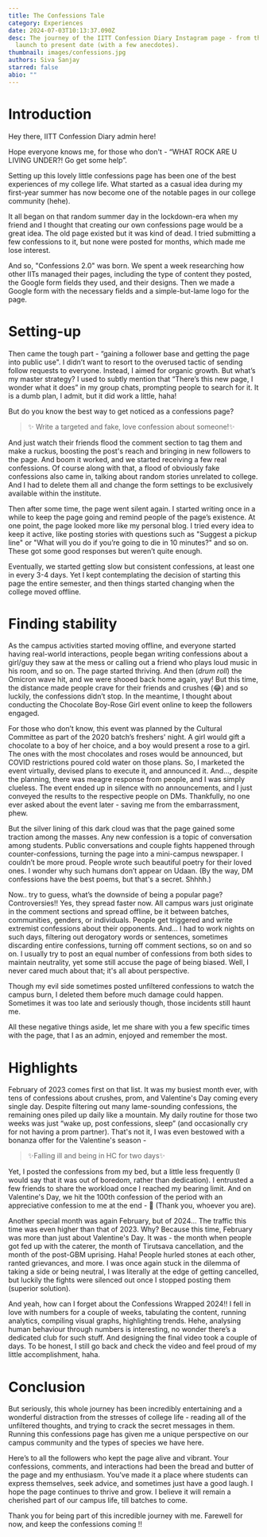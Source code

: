 ```yaml
---
title: The Confessions Tale
category: Experiences
date: 2024-07-03T10:13:37.090Z
desc: The journey of the IITT Confession Diary Instagram page - from the day of
  launch to present date (with a few anecdotes).
thumbnail: images/confessions.jpg
authors: Siva Sanjay
starred: false
abio: ""
---
```

<h1>Introduction</h1>

Hey there, IITT Confession Diary admin here!

Hope everyone knows me, for those who don't - “WHAT ROCK ARE U LIVING UNDER?! Go get some help”.

Setting up this lovely little confessions page has been one of the best experiences of my college life. What started as a casual idea during my first-year summer has now become one of the notable pages in our college community (hehe).

It all began on that random summer day in the lockdown-era when my friend and I thought that creating our own confessions page would be a great idea. The old page existed but it was kind of dead. I tried submitting a few confessions to it, but none were posted for months, which made me lose interest.

And so, "Confessions 2.0" was born. We spent a week researching how other IITs managed their pages, including the type of content they posted, the Google form fields they used, and their designs. Then we made a Google form with the necessary fields and a simple-but-lame logo for the page.

<h1>Setting-up</h1>

Then came the tough part -  “gaining a follower base and getting the page into public use". I didn’t want to resort to the overused tactic of sending follow requests to everyone. Instead, I aimed for organic growth. But what’s my master strategy? I used to subtly mention that “There’s this new page, I wonder what it does”  in my group chats, prompting people to search for it. It is a dumb plan, I admit, but it did work a little, haha!

But do you know the best way to get noticed as a confessions page?

>✨ Write a targeted and fake, love confession about someone!✨

And just watch their friends flood the comment section to tag them and make a ruckus, boosting the post's reach and bringing in new followers to the page. And boom it worked, and we started receiving a few real confessions. Of course along with that, a flood of obviously fake confessions also came in, talking about random stories unrelated to college. And I had to delete them all and change the form settings to be exclusively available within the institute.

Then after some time, the page went silent again. I started writing once in a while to keep the page going and remind people of the page’s existence. At one point, the page looked more like my personal blog. I tried every idea to keep it active, like posting stories with questions such as "Suggest a pickup line" or "What will you do if you’re going to die in 10 minutes?" and so on. These got some good responses but weren’t quite enough.

Eventually, we started getting slow but consistent confessions, at least one in every 3-4 days. Yet  I kept contemplating the decision of starting this page the entire semester, and then things started changing when the college moved offline.

<h1>Finding stability</h1>


As the campus activities started moving offline, and everyone started having real-world interactions, people began writing confessions about a girl/guy they saw at the mess or calling out a friend who plays loud music in his room, and so on. The page started thriving. And then (*drum roll*) the Omicron wave hit, and we were shooed back home again, yay! But this time, the distance made people crave for their friends and crushes (😂) and so luckily, the confessions didn’t stop.  In the meantime, I thought about conducting the Chocolate Boy-Rose Girl event online to keep the followers engaged.

For those who don’t know, this event was planned by the Cultural Committee as part of the 2020 batch’s freshers' night. A girl would gift a chocolate to a boy of her choice, and a boy would present a rose to a girl. The ones with the most chocolates and roses would be announced, but COVID restrictions poured cold water on those plans. So, I marketed the event virtually, devised plans to execute it, and announced it. And..., despite the planning, there was meagre response from people, and I was simply clueless. The event ended up in silence with no announcements, and I just conveyed the results to the respective people on DMs. Thankfully, no one ever asked about the event later - saving me from the embarrassment, phew.

But the silver lining of this dark cloud was that the page gained some traction among the masses. Any new confession is a topic of conversation among students. Public conversations and couple fights happened through counter-confessions, turning the page into a mini-campus newspaper. I couldn’t be more proud. People wrote such beautiful poetry for their loved ones. I wonder why such humans don’t appear on Udaan. (By the way, DM confessions have the best poems, but that's a secret. Shhhh.)

Now.. try to guess, what’s the downside of being a popular page?  Controversies!! Yes, they spread faster now. All campus wars just originate in the comment sections and spread offline, be it between batches, communities, genders, or individuals. People get triggered and write extremist confessions about their opponents. And… I had to work nights on such days, filtering out derogatory words or sentences, sometimes discarding entire confessions, turning off comment sections, so on and so on. I usually try to post an equal number of confessions from both sides to maintain neutrality, yet some still accuse the page of being biased. Well, I never cared much about that; it's all about perspective.

Though my evil side sometimes posted unfiltered confessions to watch the campus burn, I deleted them before much damage could happen. Sometimes it was too late and seriously though, those incidents still haunt me.

All these negative things aside, let me share with you a few specific times with the page, that I as an admin, enjoyed and remember the most.

<h1>Highlights</h1>

February of 2023 comes first on that list. It was my busiest month ever, with tens of confessions about crushes, prom, and Valentine's Day coming every single day. Despite filtering out many lame-sounding confessions, the remaining ones piled up daily like a mountain. My daily routine for those two weeks was just  “wake up, post confessions, sleep” (and occasionally cry for not having a prom partner). That's not it, I was even bestowed with a bonanza offer for the Valentine's season -

>✨Falling ill and being in HC for two days✨

Yet, I posted the confessions from my bed, but a little less frequently (I would say that it was out of boredom, rather than dedication). I entrusted a few friends to share the workload once I reached my bearing limit. And on Valentine's Day, we hit the 100th confession of the period with an appreciative confession to me at the end - 🥹 (Thank you, whoever you are).

Another special month was again February, but of 2024... The traffic this time was even higher than that of 2023. Why? Because this time, February was more than just about Valentine's Day. It was - the month when people got fed up with the caterer, the month of Tirutsava cancellation, and the month of the post-GBM uprising. Haha! People hurled stones at each other, ranted grievances, and more. I was once again stuck in the dilemma of taking a side or being neutral, I was literally at the edge of getting cancelled, but luckily the fights were silenced out once I stopped posting them (superior solution).

And yeah, how can I forget about the Confessions Wrapped 2024!! I fell in love with numbers for a couple of weeks, tabulating the content, running analytics, compiling visual graphs, highlighting trends. Hehe, analysing human behaviour through numbers is interesting, no wonder there’s a dedicated club for such stuff. And designing the final video took a couple of days. To be honest, I still go back and check the video and feel proud of my little accomplishment, haha.

<h1>Conclusion</h1>

But seriously, this whole journey has been incredibly entertaining and a wonderful distraction from the stresses of college life - reading all of the unfiltered thoughts, and trying to crack the secret messages in them. Running this confessions page has given me a unique perspective on our campus community and the types of species we have here.

Here’s to all the followers who kept the page alive and vibrant. Your confessions, comments, and interactions had been the bread and butter of the page and my enthusiasm. You've made it a place where students can express themselves, seek advice, and sometimes just have a good laugh.  I hope the page continues to thrive and grow. I believe it will remain a cherished part of our campus life, till batches to come. 

Thank you for being part of this incredible journey with me. Farewell for now, and keep the confessions coming !!
